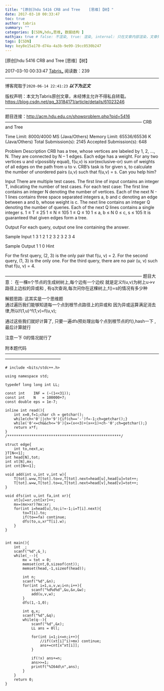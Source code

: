 ```yaml
---
title: "[原创]hdu 5416 CRB and Tree    [思维]【树】"
date: 2017-03-10 00:33:47
toc: true
author: tabris
summary: ""
categories: [CSDN,hdu,思维, 数据结构 ]
mathjax: true # false: 不渲染, true: 渲染, internal: 只在文章内部渲染，文章列表中不渲染
tags: [CSDN]
key: key8e15a170-d74a-4a3b-9e99-19cc0530b247
---
```


[原创]hdu 5416 CRB and Tree    [思维]【树】

2017-03-10 00:33:47  [Tabris_](https://me.csdn.net/qq_33184171) 阅读数：239

---

博客爬取于`2020-06-14 22:41:23`
***以下为正文***

版权声明：本文为Tabris原创文章，未经博主允许不得私自转载。
https://blog.csdn.net/qq_33184171/article/details/61023246

<!-- more -->

---

题目连接：http://acm.hdu.edu.cn/showproblem.php?pid=5416
————————————————————————————————
CRB and Tree

Time Limit: 8000/4000 MS (Java/Others)    Memory Limit: 65536/65536 K (Java/Others)
Total Submission(s): 2145    Accepted Submission(s): 648


Problem Description
CRB has a tree, whose vertices are labeled by 1, 2, …, N. They are connected by N – 1 edges. Each edge has a weight.
For any two vertices u and v(possibly equal), f(u,v) is xor(exclusive-or) sum of weights of all edges on the path from u to v.
CRB’s task is for given s, to calculate the number of unordered pairs (u,v) such that f(u,v) = s. Can you help him?
 

Input
There are multiple test cases. The first line of input contains an integer T, indicating the number of test cases. For each test case:
The first line contains an integer N denoting the number of vertices.
Each of the next N - 1 lines contains three space separated integers a, b and c denoting an edge between a and b, whose weight is c.
The next line contains an integer Q denoting the number of queries.
Each of the next Q lines contains a single integer s.
1 ≤ T ≤ 25
1 ≤ N ≤ 105
1 ≤ Q ≤ 10
1 ≤ a, b ≤ N
0 ≤ c, s ≤ 105
It is guaranteed that given edges form a tree.

 

Output
For each query, output one line containing the answer.
 

Sample Input
1
3
1 2 1
2 3 2
3
2
3
4
 

Sample Output
1
1
0
Hint

For the first query, (2, 3) is the only pair that f(u, v) = 2.
For the second query, (1, 3) is the only one.
For the third query, there are no pair (u, v) such that f(u, v) = 4.
 
 

————————————————————————————————
题目大意：
在一棵n个节点的生成树树上,每个边有一个边权
就是定义f(u,v)为树上u->v路径上边权的异或和 ,
有q次查询,每次问你在这棵树上,f()=s的情况有多少种

解题思路:
这其实是一个思维题  
通过遍历我们能够知道每一个点到根节点路径上的异或和
因为异或运算满足消去律,所以f(1,u)^f(1,v)=f(u,v);

通过这些我们就好计算了, 只要一遍dfs预处理出每个点到根节点的f(),hash一下 ,
最后计算就行

注意一下 0的情况就行了


附本题代码
—————————————————————————————————————————————————
```
# include <bits/stdc++.h>

using namespace std;

typedef long long int LL;

const int    INF = (~(1<<31));
const int    N   = 100000+7;
const double eps = 1e-7;

inline int read(){
    int x=0,f=1;char ch = getchar();
    while(ch<'0'||ch>'9'){if(ch=='-')f=-1;ch=getchar();}
    while('0'<=ch&&ch<='9'){x=(x<<3)+(x<<1)+ch-'0';ch=getchar();}
    return x*f;
}
/****************************************************/

struct edge{
    int to,next,w;
}T[N<<1];
int head[N],tot;
int xt[N],mx;
int cnt[N<<1];

void add(int u,int v,int w){
    T[tot].w=w,T[tot].to=v,T[tot].next=head[u],head[u]=tot++;
    T[tot].w=w,T[tot].to=u,T[tot].next=head[v],head[v]=tot++;
}

void dfs(int u,int fa,int xr){
    xt[u]=xr,cnt[xr]++;
    mx=(mx>xr)?mx:xr;
    for(int i=head[u],to;i!=-1;i=T[i].next){
        to=T[i].to;
        if(to==fa) continue;
        dfs(to,u,xr^T[i].w);
    }
}


int main(){
    int _;
    scanf("%d",&_);
    while(_--){
        mx = tot = 0;
        memset(cnt,0,sizeof(cnt));
        memset(head,-1,sizeof(head));

        int n;
        scanf("%d",&n);
        for(int i=1,u,v,w;i<n;i++){
            scanf("%d%d%d",&u,&v,&w);
            add(u,v,w);
        }
        dfs(1,-1,0);

        int q,x;
        scanf("%d",&q);
        while(q--){
            scanf("%d",&x);
            LL ans = 0ll;

            for(int i=1;i<=n;i++){
                //if((xt[i]^i)>mx) continue;
                ans+=cnt[x^xt[i]];
            }

            if(!x) ans+=n;
            ans>>=1;
            printf("%I64d\n",ans);
        }
    }
    return 0;
}
```
